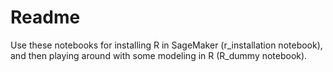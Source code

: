 # Readme

Use these notebooks for installing R in SageMaker (r_installation notebook), and then playing around with some modeling in R (R_dummy notebook).

